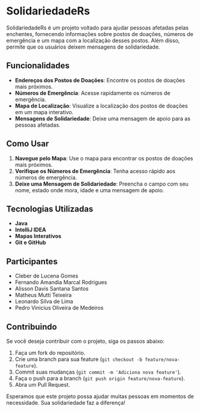 # SolidariedadeRs

SolidariedadeRs é um projeto voltado para ajudar pessoas afetadas pelas enchentes, fornecendo informações sobre postos de doações, números de emergência e um mapa com a localização desses postos. Além disso, permite que os usuários deixem mensagens de solidariedade.

## Funcionalidades

- **Endereços dos Postos de Doações**: Encontre os postos de doações mais próximos.
- **Números de Emergência**: Acesse rapidamente os números de emergência.
- **Mapa de Localização**: Visualize a localização dos postos de doações em um mapa interativo.
- **Mensagens de Solidariedade**: Deixe uma mensagem de apoio para as pessoas afetadas.

## Como Usar

1. **Navegue pelo Mapa**: Use o mapa para encontrar os postos de doações mais próximos.
2. **Verifique os Números de Emergência**: Tenha acesso rápido aos números de emergência.
3. **Deixe uma Mensagem de Solidariedade**: Preencha o campo com seu nome, estado onde mora, idade e uma mensagem de apoio.

## Tecnologias Utilizadas

- **Java**
- **IntelliJ IDEA**
- **Mapas Interativos**
- **Git e GitHub**

## Participantes

- Cleber de Lucena Gomes
- Fernando Amandia Marcal Rodrigues
- Alisson Davis Santana Santos
- Matheus Mutti Teixeira
- Leonardo Silva de Lima
- Pedro Vinicius Oliveira de Medeiros

## Contribuindo

Se você deseja contribuir com o projeto, siga os passos abaixo:

1. Faça um fork do repositório.
2. Crie uma branch para sua feature (`git checkout -b feature/nova-feature`).
3. Commit suas mudanças (`git commit -m 'Adiciona nova feature'`).
4. Faça o push para a branch (`git push origin feature/nova-feature`).
5. Abra um Pull Request.


Esperamos que este projeto possa ajudar muitas pessoas em momentos de necessidade. Sua solidariedade faz a diferença!
